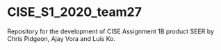 # CISE_S1_2020_team27
Repository for the development of CISE Assignment 1B product SEER by Chris Pidgeon, Ajay Vora and Luis Ko. 
